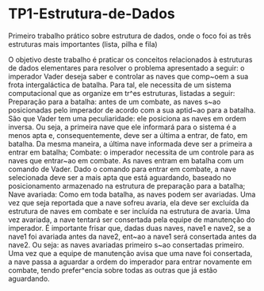 # TP1-Estrutura-de-Dados
Primeiro trabalho prático sobre estrutura de dados, onde o foco foi as três estruturas mais importantes (lista, pilha e fila)

O objetivo deste trabalho é praticar os conceitos relacionados à estruturas de dados elementares para
resolver o problema apresentado a seguir: o imperador Vader deseja saber e controlar as naves que
comp~oem a sua frota intergaláctica de batalha. Para tal, ele necessita de um sistema computacional
que as organize em tr^es estruturas, listadas a seguir:
    Preparação para a batalha: antes de um combate, as naves s~ao posicionadas pelo imperador
de acordo com a sua aptid~ao para a batalha. São que Vader tem uma peculiaridade: ele posiciona
as naves em ordem inversa. Ou seja, a primeira nave que ele informará para o sistema é a
menos apta e, consequentemente, deve ser a última a entrar, de fato, em batalha. Da
mesma maneira, a última nave informada deve ser a primeira a entrar em batalha;
    Combate: o imperador necessita de um controle para as naves que entrar~ao em combate. As
naves entram em batalha com um comando de Vader. Dado o comando para entrar em combate,
a nave selecionada deve ser a mais apta que está aguardando, baseado no posicionamento
armazenado na estrutura de preparação para a batalha;
    Nave avariada: Como em toda batalha, as naves podem ser avariadas. Uma vez que seja
reportada que a nave sofreu avaria, ela deve ser excluída da estrutura de naves em combate e ser
incluída na estrutura de avaria. Uma vez avariada, a nave tentará ser consertada pela equipe de
manutenção do imperador. É importante frisar que, dadas duas naves, nave1 e nave2, se a nave1
foi avariada antes da nave2, ent~ao a nave1 será consertada antes da nave2. Ou seja: as naves
avariadas primeiro s~ao consertadas primeiro. Uma vez que a equipe de manutenção avisa que uma
nave foi consertada, a nave passa a aguardar a ordem do imperador para entrar novamente em
combate, tendo prefer^encia sobre todas as outras que já estão aguardando.
